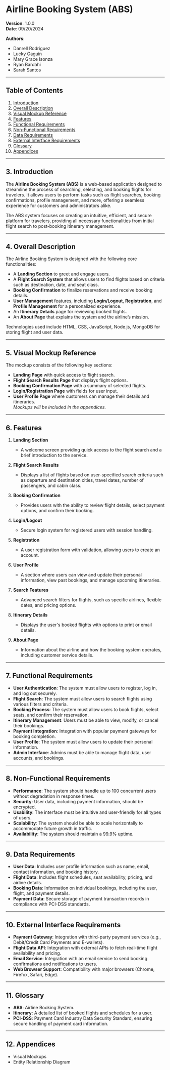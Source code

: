 # Airline Booking System (ABS)  
**Version**: 1.0.0  
**Date**: 09/20/2024  

**Authors**:  
- Danrell Rodriguez  
- Lucky Gaguin  
- Mary Grace Isonza  
- Ryan Bardahi  
- Sarah Santos  

---

## Table of Contents  
1. [Introduction](#3-introduction)  
2. [Overall Description](#4-overall-description)  
3. [Visual Mockup Reference](#5-visual-mockup-reference)  
4. [Features](#6-features)  
5. [Functional Requirements](#7-functional-requirements)  
6. [Non-Functional Requirements](#8-non-functional-requirements)  
7. [Data Requirements](#9-data-requirements)  
8. [External Interface Requirements](#10-external-interface-requirements)  
9. [Glossary](#11-glossary)  
10. [Appendices](#12-appendices)  

---

## 3. Introduction  

The **Airline Booking System (ABS)** is a web-based application designed to streamline the process of searching, selecting, and booking flights for travelers. It allows users to perform tasks such as flight searches, booking confirmations, profile management, and more, offering a seamless experience for customers and administrators alike.  

The ABS system focuses on creating an intuitive, efficient, and secure platform for travelers, providing all necessary functionalities from initial flight search to post-booking itinerary management.

---

## 4. Overall Description  

The Airline Booking System is designed with the following core functionalities:  
- A **Landing Section** to greet and engage users.  
- A **Flight Search System** that allows users to find flights based on criteria such as destination, date, and seat class.  
- **Booking Confirmation** to finalize reservations and receive booking details.  
- **User Management** features, including **Login/Logout**, **Registration**, and **Profile Management** for a personalized experience.  
- An **Itinerary Details** page for reviewing booked flights.  
- An **About Page** that explains the system and the airline’s mission.  

Technologies used include HTML, CSS, JavaScript, Node.js, MongoDB for storing flight and user data.

---

## 5. Visual Mockup Reference  

The mockup consists of the following key sections:  
- **Landing Page** with quick access to flight search.  
- **Flight Search Results Page** that displays flight options.  
- **Booking Confirmation Page** with a summary of selected flights.  
- **Login/Registration Page** with fields for user input.  
- **User Profile Page** where customers can manage their details and itineraries.  
*Mockups will be included in the appendices.*

---

## 6. Features  

1. **Landing Section**  
   - A welcome screen providing quick access to the flight search and a brief introduction to the service.  
   
2. **Flight Search Results**  
   - Displays a list of flights based on user-specified search criteria such as departure and destination cities, travel dates, number of passengers, and cabin class.  
   
3. **Booking Confirmation**  
   - Provides users with the ability to review flight details, select payment options, and confirm their booking.  
   
4. **Login/Logout**  
   - Secure login system for registered users with session handling.  
   
5. **Registration**  
   - A user registration form with validation, allowing users to create an account.  
   
6. **User Profile**  
   - A section where users can view and update their personal information, view past bookings, and manage upcoming itineraries.  
   
7. **Search Features**  
   - Advanced search filters for flights, such as specific airlines, flexible dates, and pricing options.  
   
8. **Itinerary Details**  
   - Displays the user's booked flights with options to print or email details.  
   
9. **About Page**  
   - Information about the airline and how the booking system operates, including customer service details.

---

## 7. Functional Requirements  

- **User Authentication**: The system must allow users to register, log in, and log out securely.  
- **Flight Search**: The system must allow users to search flights using various filters and criteria.  
- **Booking Process**: The system must allow users to book flights, select seats, and confirm their reservation.  
- **Itinerary Management**: Users must be able to view, modify, or cancel their bookings.  
- **Payment Integration**: Integration with popular payment gateways for booking completion.  
- **User Profile**: The system must allow users to update their personal information.  
- **Admin Interface**: Admins must be able to manage flight data, user accounts, and bookings.

---

## 8. Non-Functional Requirements  

- **Performance**: The system should handle up to 100 concurrent users without degradation in response times.  
- **Security**: User data, including payment information, should be encrypted.
- **Usability**: The interface must be intuitive and user-friendly for all types of users.  
- **Scalability**: The system should be able to scale horizontally to accommodate future growth in traffic.  
- **Availability**: The system should maintain a 99.9% uptime.  

---

## 9. Data Requirements  

- **User Data**: Includes user profile information such as name, email, contact information, and booking history.  
- **Flight Data**: Includes flight schedules, seat availability, pricing, and airline details.  
- **Booking Data**: Information on individual bookings, including the user, flight, and payment details.  
- **Payment Data**: Secure storage of payment transaction records in compliance with PCI-DSS standards.

---

## 10. External Interface Requirements  

- **Payment Gateway**: Integration with third-party payment services (e.g., Debit/Credit Card Payments and E-wallets).  
- **Flight Data API**: Integration with external APIs to fetch real-time flight availability and pricing.  
- **Email Service**: Integration with an email service to send booking confirmations and notifications to users.  
- **Web Browser Support**: Compatibility with major browsers (Chrome, Firefox, Safari, Edge).

---

## 11. Glossary  

- **ABS**: Airline Booking System.  
- **Itinerary**: A detailed list of booked flights and schedules for a user.   
- **PCI-DSS**: Payment Card Industry Data Security Standard, ensuring secure handling of payment card information.

---

## 12. Appendices  

- Visual Mockups  
- Entity Relationship Diagram  
